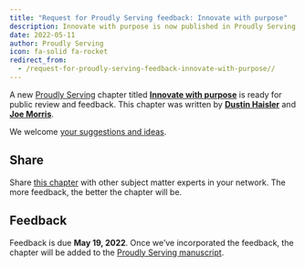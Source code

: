 ```yaml
---
title: "Request for Proudly Serving feedback: Innovate with purpose"
description: Innovate with purpose is now published in Proudly Serving.
date: 2022-05-11
author: Proudly Serving
icon: fa-solid fa-rocket
redirect_from:
  - /request-for-proudly-serving-feedback-innovate-with-purpose//
---
```


A new [Proudly Serving](/) chapter titled **[Innovate with purpose](/contents/innovate-with-purpose)** is ready for public review and feedback. This chapter was written by **[Dustin Haisler](/people/dustin-haisler)** and **[Joe Morris](/people/joe-morris)**.

We welcome [your suggestions and ideas](/contents/innovate-with-purpose).

## Share

Share [this chapter](/contents/innovate-with-purpose) with other subject matter experts in your network. The more feedback, the better the chapter will be.

## Feedback

Feedback is due **May 19, 2022**. Once we’ve incorporated the feedback, the chapter will be added to the [Proudly Serving manuscript](/manuscript/).
